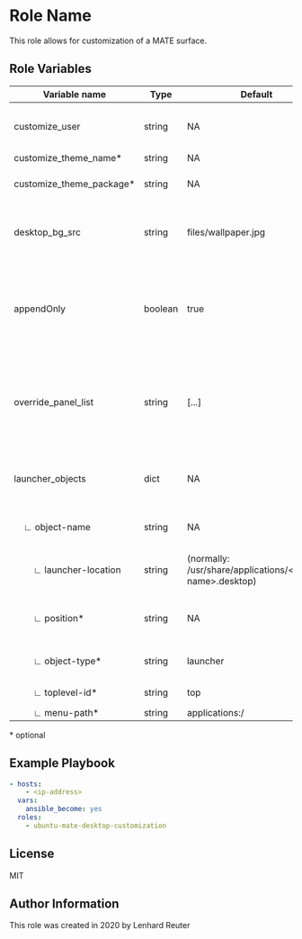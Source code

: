 Role Name
=========

This role allows for customization of a MATE surface.


Role Variables
--------------


| Variable name   | Type   | Default                    | Description                                              |
|-----------------|--------|----------------------------|----------------------------------------------------------|
| customize_user    | string | NA   | Username for whom to customize the desktop |
| customize_theme_name* | string | NA | Themename |
| customize_theme_package* | string | NA | Name of theme-package |
| desktop_bg_src | string | files/wallpaper.jpg | Local image to be set as the backgroud image |
| appendOnly | boolean | true | Wheiter or not the launcher objects should be appended or overwritten |
| override_panel_list | string | [...] | If appendOnly is set to false, this list is used to define the launcher objects |
| launcher_objects | dict | NA | Holds all launcher objects to be created and set |
| &nbsp;&nbsp;&nbsp;&nbsp;∟ object-name | string | NA | Name of the launcher object |
| &nbsp;&nbsp;&nbsp;&nbsp;&nbsp;&nbsp;&nbsp;&nbsp;∟ launcher-location | string | (normally: /usr/share/applications/\<object-name\>.desktop) | Location of the respective .desktop file |
| &nbsp;&nbsp;&nbsp;&nbsp;&nbsp;&nbsp;&nbsp;&nbsp;∟ position* | string | NA | Nummeric indicator for ordering (ASC) |
| &nbsp;&nbsp;&nbsp;&nbsp;&nbsp;&nbsp;&nbsp;&nbsp;∟ object-type* | string | launcher | should remain unchanged |
| &nbsp;&nbsp;&nbsp;&nbsp;&nbsp;&nbsp;&nbsp;&nbsp;∟ toplevel-id* | string | top | 'top' or 'bottom' |
| &nbsp;&nbsp;&nbsp;&nbsp;&nbsp;&nbsp;&nbsp;&nbsp;∟ menu-path* | string | applications:/ | Menu path |

\* optional



Example Playbook
----------------

```yml
- hosts:
    - <ip-address>
  vars:
    ansible_become: yes
  roles:
    - ubuntu-mate-desktop-customization

```


License
-------

MIT

Author Information
------------------

This role was created in 2020 by Lenhard Reuter
